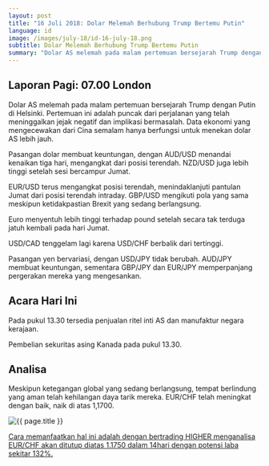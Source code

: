 ```yaml
---
layout: post
title: "16 Juli 2018: Dolar Melemah Berhubung Trump Bertemu Putin"
language: id
image: /images/july-18/id-16-july-18.png
subtitle: Dolar Melemah Berhubung Trump Bertemu Putin
summary: "Dolar AS melemah pada malam pertemuan bersejarah Trump dengan Putin di Helsinki. Pertemuan ini adalah puncak dari perjalanan yang telah meninggalkan jejak negatif dan implikasi bermasalah"
---
```

## Laporan Pagi: 07.00 London

Dolar AS melemah pada malam pertemuan bersejarah Trump dengan Putin di Helsinki. Pertemuan ini adalah puncak dari perjalanan yang telah meninggalkan jejak negatif dan implikasi bermasalah. Data ekonomi yang mengecewakan dari Cina semalam hanya berfungsi untuk menekan dolar AS lebih jauh.

Pasangan dolar membuat keuntungan, dengan AUD/USD menandai kenaikan tiga hari, mengangkat dari posisi terendah. NZD/USD juga lebih tinggi setelah sesi bercampur Jumat.

EUR/USD terus mengangkat posisi terendah, menindaklanjuti pantulan Jumat dari posisi terendah intraday. GBP/USD mengikuti pola yang sama meskipun ketidakpastian Brexit yang sedang berlangsung.

Euro menyentuh lebih tinggi terhadap pound setelah secara tak terduga jatuh kembali pada hari Jumat.

USD/CAD tenggelam lagi karena USD/CHF berbalik dari tertinggi.

Pasangan yen bervariasi, dengan USD/JPY tidak berubah. AUD/JPY membuat keuntungan, sementara GBP/JPY dan EUR/JPY memperpanjang pergerakan mereka yang mengesankan.

## Acara Hari Ini

Pada pukul 13.30 tersedia penjualan ritel inti AS dan manufaktur negara kerajaan.

Pembelian sekuritas asing Kanada pada pukul 13.30.

## Analisa

Meskipun ketegangan global yang sedang berlangsung, tempat berlindung yang aman telah kehilangan daya tarik mereka. EUR/CHF telah meningkat dengan baik, naik di atas 1,1700.

<img src="{{ site.url }}/images/july-18/id-16-july-18.png" alt="{{ page.title }}" title="{{ page.title }}">

<a href="%LINK%%currency=USD&market=forex&underlying=frxEURCHF&formname=higherlower&duration_amount=14&duration_units=d&amount=10&amount_type=stake&expiry_type=duration&barrier=1.1750" target="_blank">Cara memanfaatkan hal ini adalah dengan bertrading HIGHER menganalisa EUR/CHF akan ditutup diatas 1.1750 dalam 14hari dengan potensi laba sekitar 132%.</a>
